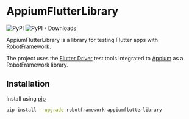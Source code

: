 # AppiumFlutterLibrary

![PyPI](https://img.shields.io/pypi/v/robotframework-appiumflutterlibrary?color=blue)
![PyPI - Downloads](https://img.shields.io/pypi/dm/robotframework-appiumflutterlibrary)

AppiumFlutterLibrary is a library for testing Flutter apps with [RobotFramework](https://robotframework.org/).

The project uses the [Flutter Driver](https://flutter.dev/docs/cookbook/testing/integration/introduction) test tools integrated to [Appium](https://appium.io/) as a RobotFramework library.

## Installation

Install using [pip](https://pypi.org/project/robotframework-appiumflutterlibrary/)

```bash
pip install --upgrade robotframework-appiumflutterlibrary
```
